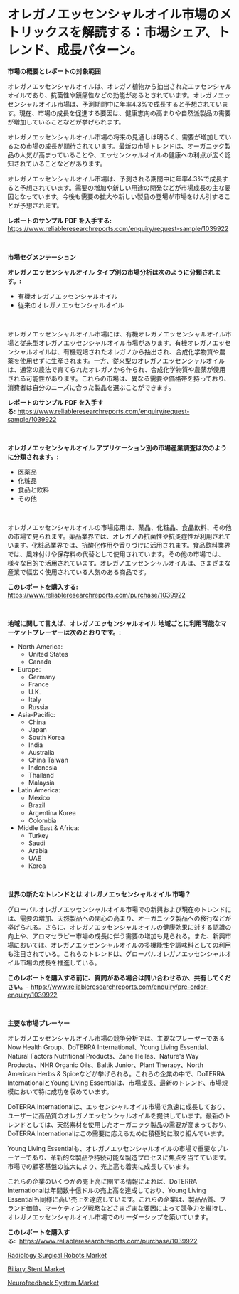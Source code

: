 <p><h1>オレガノエッセンシャルオイル市場のメトリックスを解読する：市場シェア、トレンド、成長パターン。</h1></p><p><strong>市場の概要とレポートの対象範囲</strong></p>
<p><p>オレガノエッセンシャルオイルは、オレガノ植物から抽出されたエッセンシャルオイルであり、抗菌性や鎮痛性などの効能があるとされています。オレガノエッセンシャルオイル市場は、予測期間中に年率4.3%で成長すると予想されています。現在、市場の成長を促進する要因は、健康志向の高まりや自然派製品の需要が増加していることなどが挙げられます。</p><p>オレガノエッセンシャルオイル市場の将来の見通しは明るく、需要が増加しているため市場の成長が期待されています。最新の市場トレンドは、オーガニック製品の人気が高まっていることや、エッセンシャルオイルの健康への利点が広く認知されていることなどがあります。</p><p>オレガノエッセンシャルオイル市場は、予測される期間中に年率4.3%で成長すると予想されています。需要の増加や新しい用途の開発などが市場成長の主な要因となっています。今後も需要の拡大や新しい製品の登場が市場をけん引することが予想されます。</p></p>
<p><strong>レポートのサンプル PDF を入手する:</strong> <a href="https://www.reliableresearchreports.com/enquiry/request-sample/1039922">https://www.reliableresearchreports.com/enquiry/request-sample/1039922</a></p>
<p>&nbsp;</p>
<p><strong>市場セグメンテーション</strong></p>
<p><strong>オレガノエッセンシャルオイル タイプ別の市場分析は次のように分類されます。:</strong></p>
<p><ul><li>有機オレガノエッセンシャルオイル</li><li>従来のオレガノエッセンシャルオイル</li></ul></p>
<p>&nbsp;</p>
<p><p>オレガノエッセンシャルオイル市場には、有機オレガノエッセンシャルオイル市場と従来型オレガノエッセンシャルオイル市場があります。有機オレガノエッセンシャルオイルは、有機栽培されたオレガノから抽出され、合成化学物質や農薬を使用せずに生産されます。一方、従来型のオレガノエッセンシャルオイルは、通常の農法で育てられたオレガノから作られ、合成化学物質や農薬が使用される可能性があります。これらの市場は、異なる需要や価格帯を持っており、消費者は自分のニーズに合った製品を選ぶことができます。</p></p>
<p><strong>レポートのサンプル PDF を入手する:</strong>&nbsp;<a href="https://www.reliableresearchreports.com/enquiry/request-sample/1039922">https://www.reliableresearchreports.com/enquiry/request-sample/1039922</a></p>
<p>&nbsp;</p>
<p><strong> オレガノエッセンシャルオイル アプリケーション別の市場産業調査は次のように分類されます。:</strong></p>
<p><ul><li>医薬品</li><li>化粧品</li><li>食品と飲料</li><li>その他</li></ul></p>
<p>&nbsp;</p>
<p><p>オレガノエッセンシャルオイルの市場応用は、薬品、化粧品、食品飲料、その他の市場で見られます。薬品業界では、オレガノの抗菌性や抗炎症性が利用されています。化粧品業界では、抗酸化作用や香りづけに活用されます。食品飲料業界では、風味付けや保存料の代替として使用されています。その他の市場では、様々な目的で活用されています。オレガノエッセンシャルオイルは、さまざまな産業で幅広く使用されている人気のある商品です。</p></p>
<p><strong>このレポートを購入する:</strong>&nbsp; <a href="https://www.reliableresearchreports.com/purchase/1039922">https://www.reliableresearchreports.com/purchase/1039922</a></p>
<p>&nbsp;</p>
<p><strong>地域に関して言えば、オレガノエッセンシャルオイル 地域ごとに利用可能なマーケットプレーヤーは次のとおりです。:</strong></p>
<p><ul>
    <li>
        North America:
        <ul>
            <li>United States</li>
            <li>Canada</li>
        </ul>
    </li>
    <li>
        Europe:
        <ul>
            <li>Germany</li>
            <li>France</li>
            <li>U.K.</li>
            <li>Italy</li>
            <li>Russia</li>
        </ul>
    </li>
    <li>
        Asia-Pacific:
        <ul>
            <li>China</li>
            <li>Japan</li>
            <li>South Korea</li>
            <li>India</li>
            <li>Australia</li>
            <li>China Taiwan</li>
            <li>Indonesia</li>
            <li>Thailand</li>
            <li>Malaysia</li>
        </ul>
    </li>
    <li>
        Latin America:
        <ul>
            <li>Mexico</li>
            <li>Brazil</li>
            <li>Argentina Korea</li>
            <li>Colombia</li>
        </ul>
    </li>
    <li>
        Middle East & Africa:
        <ul>
            <li>Turkey</li>
            <li>Saudi</li>
            <li>Arabia</li>
            <li>UAE</li>
            <li>Korea</li>
        </ul>
    </li>
    </ul></p>
<p>&nbsp;</p>
<p><strong>世界の新たなトレンドとは オレガノエッセンシャルオイル 市場？</strong></p>
<p><p>グローバルオレガノエッセンシャルオイル市場での新興および現在のトレンドには、需要の増加、天然製品への関心の高まり、オーガニック製品への移行などが挙げられる。さらに、オレガノエッセンシャルオイルの健康効果に対する認識の向上や、アロマセラピー市場の成長に伴う需要の増加も見られる。また、新興市場においては、オレガノエッセンシャルオイルの多機能性や調味料としての利用も注目されている。これらのトレンドは、グローバルオレガノエッセンシャルオイル市場の成長を推進している。</p></p>
<p><strong>このレポートを購入する前に、質問がある場合は問い合わせるか、共有してください。</strong>- <a href="https://www.reliableresearchreports.com/enquiry/pre-order-enquiry/1039922">https://www.reliableresearchreports.com/enquiry/pre-order-enquiry/1039922</a></p>
<p>&nbsp;</p>
<p><strong>主要な市場プレーヤー</strong></p>
<p><p>オレガノエッセンシャルオイル市場の競争分析では、主要なプレーヤーであるNow Health Group、DoTERRA International、Young Living Essential、Natural Factors Nutritional Products、Zane Hellas、Nature's Way Products、NHR Organic Oils、Baltik Junior、Plant Therapy、North American Herbs & Spiceなどが挙げられる。これらの企業の中で、DoTERRA InternationalとYoung Living Essentialは、市場成長、最新のトレンド、市場規模において特に成功を収めています。</p><p>DoTERRA Internationalは、エッセンシャルオイル市場で急速に成長しており、ユーザーに高品質のオレガノエッセンシャルオイルを提供しています。最新のトレンドとしては、天然素材を使用したオーガニック製品の需要が高まっており、DoTERRA Internationalはこの需要に応えるために積極的に取り組んでいます。</p><p>Young Living Essentialも、オレガノエッセンシャルオイルの市場で重要なプレーヤーであり、革新的な製品や持続可能な製造プロセスに焦点を当てています。市場での顧客基盤の拡大により、売上高も着実に成長しています。</p><p>これらの企業のいくつかの売上高に関する情報によれば、DoTERRA Internationalは年間数十億ドルの売上高を達成しており、Young Living Essentialも同様に高い売上を達成しています。これらの企業は、製品品質、ブランド価値、マーケティング戦略などさまざまな要因によって競争力を維持し、オレガノエッセンシャルオイル市場でのリーダーシップを築いています。</p></p>
<p><strong>このレポートを購入する:</strong>&nbsp;&nbsp;<a href="https://www.reliableresearchreports.com/purchase/1039922">https://www.reliableresearchreports.com/purchase/1039922</a></p>
<p><p><a href="https://view.publitas.com/reportprime-1/radiology-surgical-robots-market-size-market-share-and-global-market-analysis-report-2023-2030/">Radiology Surgical Robots Market</a></p><p><a href="https://view.publitas.com/reportprime-1/biliary-stent-market-research-report-provides-critical-insights-that-can-help-shape-business-development-and-investment-strategies/">Biliary Stent Market</a></p><p><a href="https://view.publitas.com/reportprime-1/neurofeedback-system-market-size-market-share-and-global-market-analysis-report-2023-2030/">Neurofeedback System Market</a></p></p>